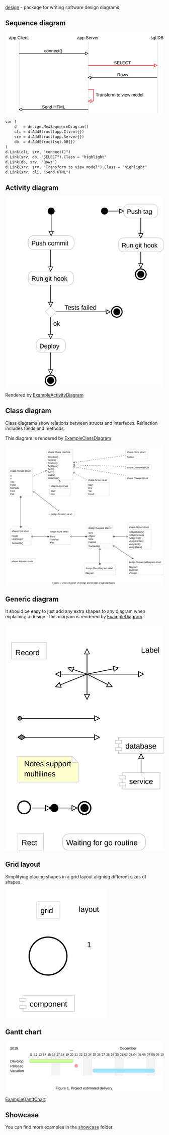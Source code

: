 [design](https://godoc.org/github.com/gregoryv/draw/design) - package for writing software design diagrams

## Sequence diagram

<img src="img/app_sequence_diagram.svg">

    var (
        d   = design.NewSequenceDiagram()
        cli = d.AddStruct(app.Client{})
        srv = d.AddStruct(app.Server{})
        db  = d.AddStruct(sql.DB{})
    )
    d.Link(cli, srv, "connect()")
    d.Link(srv, db, "SELECT").Class = "highlight"
    d.Link(db, srv, "Rows")
    d.Link(srv, srv, "Transform to view model").Class = "highlight"
    d.Link(srv, cli, "Send HTML")

## Activity diagram

<img src="img/activity_diagram.svg">

Rendered by
[ExampleActivityDiagram](https://godoc.org/github.com/gregoryv/draw/design/#example-ActivityDiagram)

## Class diagram

Class diagrams show relations between structs and
interfaces. Reflection includes fields and methods.

This diagram is rendered by
[ExampleClassDiagram](https://godoc.org/github.com/gregoryv/draw/design/#example-ClassDiagram)

<img src="img/class_example.svg">

## Generic diagram

It should be easy to just add any extra shapes to any diagram when explaining a design.
This diagram is rendered by
[ExampleDiagram](https://godoc.org/github.com/gregoryv/draw/design/#example-Diagram)

![](img/diagram_example.svg)


## Grid layout

Simplifying placing shapes in a grid layout aligning different sizes of shapes.

![](img/grid_layout.svg)


## Gantt chart

![](img/gantt_chart.svg)

[ExampleGanttChart](https://godoc.org/github.com/gregoryv/draw/design/#example-GanttChart)

## Showcase

You can find more examples in the [showcase](showcase) folder.
